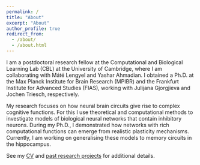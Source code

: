 ```yaml
---
permalink: /
title: "About"
excerpt: "About"
author_profile: true
redirect_from: 
  - /about/
  - /about.html
---
```


I am a postdoctoral research fellow at the Computational and Biological Learning Lab (CBL) at the  University of Cambridge, where I am collaborating with Máté Lengyel and Yashar Ahmadian. I obtained a Ph.D. at the Max Planck Institute for Brain Research (MPIBR) and the Frankfurt Institute for Advanced Studies (FIAS), working with Julijana Gjorgjieva and Jochen Triesch, respectively.
<!-- I am a postdoctoral research fellow at the [Computational and Biological Learning Lab (CBL)](https://www.cbl-cambridge.org) at the  University of Cambridge, where I am collaborating with [Máté Lengyel](https://www.cbl-cambridge.org/lengyel/) and [Yashar Ahmadian](https://www.cbl-cambridge.org/ahmadian). Before, I obtained a Ph.D. at the [Max Planck Institute for Brain Research](https://brain.mpg.de) and the [Frankfurt Institute for Advanced Studies](https://fias.institute/en/) (FIAS) in Frankfurt am Main, working with [Julijana Gjorgjieva](https://www1.ls.tum.de/compneuro/home/) and [Jochen Triesch](https://www.fias.science/en/life-and-neurosciences/research-groups/jochen-triesch/), respectively. -->

My research focuses on how neural brain circuits give rise to complex cognitive functions. For this I use theoretical and computational methods to investigate models of biological neural networks that contain inhibitory neurons.
During my Ph.D., I demonstrated how networks with rich computational functions can emerge from realistic plasticity mechanisms.
Currently, I am working on generalising these models to memory circuits in the hippocampus.

See my [CV](/cv) and [past research projects](/projects) for additional details.

